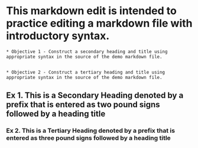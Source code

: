 # This markdown edit is intended to practice editing a markdown file with introductory syntax.



	* Objective 1 - Construct a secondary heading and title using appropriate syntax in the source of the demo markdown file.


	* Objective 2 - Construct a tertiary heading and title using appropriate syntax in the source of the demo markdown file.



## Ex 1. This is a Secondary Heading denoted by a prefix that is entered as two pound signs followed by a heading title



### Ex 2. This is a Tertiary Heading denoted by a prefix that is entered as three pound signs followed by a heading title
